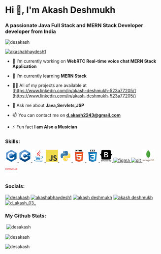 <h1 align="left">Hi 👋, I'm Akash Deshmukh</h1>
<h3 align="left">A passionate Java Full Stack and MERN Stack Developer developer from India</h3>

<p align="left"> <img src="https://komarev.com/ghpvc/?username=desakash&label=Profile%20views&color=0e75b6&style=flat" alt="desakash" /> </p>

<p align="left"> <a href="https://twitter.com/akashabhaydesh1" target="blank"><img src="https://img.shields.io/twitter/follow/akashabhaydesh1?logo=twitter&style=for-the-badge" alt="akashabhaydesh1" /></a> </p>

- 🔭 I’m currently working on **WebRTC Real-time voice chat MERN Stack Application**

- 🌱 I’m currently learning **MERN Stack**

- 👨‍💻 All of my projects are available at [https://www.linkedin.com/in/akash-deshmukh-523a77205/](https://www.linkedin.com/in/akash-deshmukh-523a77205/)

- 💬 Ask me about **Java,Servlets,JSP**

- 📫 You can contact me on **d.akash2243@gmail.com**

- ⚡ Fun fact **I am Also a Musician**

<h3 align="left">Skills:</h3>
<p align="left">  <a href="https://www.cprogramming.com/" target="_blank" rel="noreferrer"> <img src="https://raw.githubusercontent.com/devicons/devicon/master/icons/c/c-original.svg" alt="c" width="40" height="40"/> </a> <a href="https://www.w3schools.com/cpp/" target="_blank" rel="noreferrer"> <img src="https://raw.githubusercontent.com/devicons/devicon/master/icons/cplusplus/cplusplus-original.svg" alt="cplusplus" width="40" height="40"/> </a><a href="https://www.java.com" target="_blank" rel="noreferrer"> <img src="https://raw.githubusercontent.com/devicons/devicon/master/icons/java/java-original.svg" alt="java" width="40" height="40"/> </a> <a href="https://developer.mozilla.org/en-US/docs/Web/JavaScript" target="_blank" rel="noreferrer"> <img src="https://raw.githubusercontent.com/devicons/devicon/master/icons/javascript/javascript-original.svg" alt="javascript" width="40" height="40"/> </a><a href="https://www.python.org" target="_blank" rel="noreferrer"> <img src="https://raw.githubusercontent.com/devicons/devicon/master/icons/python/python-original.svg" alt="python" width="40" height="40"/> </a> <a href="https://www.w3.org/html/" target="_blank" rel="noreferrer"> <img src="https://raw.githubusercontent.com/devicons/devicon/master/icons/html5/html5-original-wordmark.svg" alt="html5" width="40" height="40"/> </a> <a href="https://www.w3schools.com/css/" target="_blank" rel="noreferrer"> <img src="https://raw.githubusercontent.com/devicons/devicon/master/icons/css3/css3-original-wordmark.svg" alt="css3" width="40" height="40"/> </a> <a href="https://getbootstrap.com" target="_blank" rel="noreferrer"> <img src="https://raw.githubusercontent.com/devicons/devicon/master/icons/bootstrap/bootstrap-plain-wordmark.svg" alt="bootstrap" width="40" height="40"/> </a> <a href="https://www.figma.com/" target="_blank" rel="noreferrer"> <img src="https://www.vectorlogo.zone/logos/figma/figma-icon.svg" alt="figma" width="40" height="40"/> </a> <a href="https://git-scm.com/" target="_blank" rel="noreferrer"> <img src="https://www.vectorlogo.zone/logos/git-scm/git-scm-icon.svg" alt="git" width="40" height="40"/> </a>  <a href="https://www.mongodb.com/" target="_blank" rel="noreferrer"> <img src="https://raw.githubusercontent.com/devicons/devicon/master/icons/mongodb/mongodb-original-wordmark.svg" alt="mongodb" width="40" height="40"/> </a> <a href="https://www.oracle.com/" target="_blank" rel="noreferrer"> <img src="https://raw.githubusercontent.com/devicons/devicon/master/icons/oracle/oracle-original.svg" alt="oracle" width="40" height="40"/> </a>  </p>

<h3 align="left">Socials:</h3>
<p align="left">
<a href="https://dev.to/desakash" target="blank"><img align="center" src="https://raw.githubusercontent.com/rahuldkjain/github-profile-readme-generator/master/src/images/icons/Social/devto.svg" alt="desakash" height="30" width="40" /></a>
<a href="https://twitter.com/akashabhaydesh1" target="blank"><img align="center" src="https://raw.githubusercontent.com/rahuldkjain/github-profile-readme-generator/master/src/images/icons/Social/twitter.svg" alt="akashabhaydesh1" height="30" width="40" /></a>
<a href="https://linkedin.com/in/akash deshmukh" target="blank"><img align="center" src="https://raw.githubusercontent.com/rahuldkjain/github-profile-readme-generator/master/src/images/icons/Social/linked-in-alt.svg" alt="akash deshmukh" height="30" width="40" /></a>
<a href="https://fb.com/akash deshmukh" target="blank"><img align="center" src="https://raw.githubusercontent.com/rahuldkjain/github-profile-readme-generator/master/src/images/icons/Social/facebook.svg" alt="akash deshmukh" height="30" width="40" /></a>
<a href="https://instagram.com/d_akash_03_" target="blank"><img align="center" src="https://raw.githubusercontent.com/rahuldkjain/github-profile-readme-generator/master/src/images/icons/Social/instagram.svg" alt="d_akash_03_" height="30" width="40" /></a>
</p>



<h3 align="left">My Github Stats:</h3>




<p>&nbsp;<img align="center" src="https://github-readme-stats.vercel.app/api?username=desakash&show_icons=true&locale=en" alt="desakash" /></p>

<p><img align="center" src="https://github-readme-streak-stats.herokuapp.com/?user=desakash&" alt="desakash" /></p>

<p><a href="https://www.buymeacoffee.com/desakash"> <img align="left" src="https://cdn.buymeacoffee.com/buttons/v2/default-yellow.png" height="50" width="210" alt="desakash" /></a></p><br><br>
